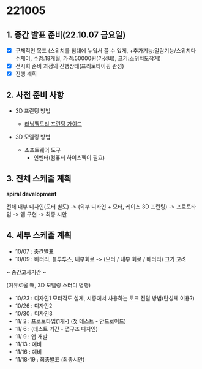 # 221005

## 1. 중간 발표 준비(22.10.07 금요일)

- [x] 구체적인 목표 (스위치를 침대에 누워서 끌 수 있게, +추가기능:알람기능/스위치다수제어, 수명:18개월, 가격:50000원(가성비), 크기:스위치도작게)
- [x] 전시회 준비 과정의 진행상태(프리토타이핑 완성)
- [x] 진행 계획

## 2. 사전 준비 사항

- 3D 프린팅 방법
	- [러닝팩토리 프린팅 가이드](https://sites.google.com/site/skkulf/Manual/3DP)

- 3D 모델링 방법
	- 소프트웨어 도구
		- 인벤터(컴퓨터 하이스펙이 필요)

## 3. 전체 스케줄 계획

**spiral development**

전체 내부 디자인(모터 별도)
-> (외부 디자인 + 모터, 케이스 3D 프린팅)
-> 프로토타입
-> 앱 구현
-> 최종 시안

## 4. 세부 스케줄 계획

- 10/07 : 중간발표
- 10/09 : 배터리, 블루투스, 내부회로 -> (모터 / 내부 회로 / 배터리) 크기 고려

~ 중간고사기간 ~

(여유로울 때, 3D 모델링 스터디 병행)

- 10/23 : 디자인1 모터각도 설계, 시중에서 사용하는 토크 전달 방법(탄성체 이용?)
- 10/26 : 디자인2
- 10/30 : 디자인3
- 11/ 2 : 프로토타입(1개-) (첫 테스트 - 안드로이드)
- 11/ 6 : (테스트 기간 - 앱구조 디자인)
- 11/ 9 : 앱 개발
- 11/13 : 예비
- 11/16 : 예비
- 11/18-19 : 최종발표 (최종시안)